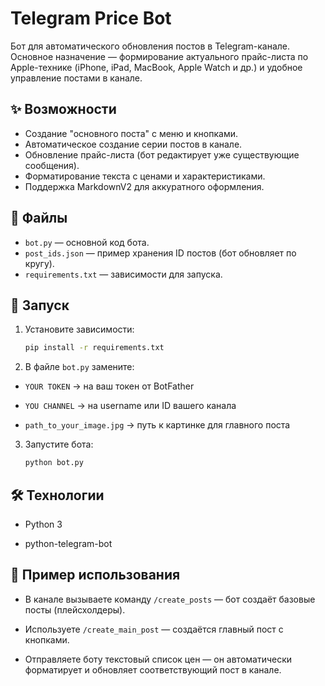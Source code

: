 # Telegram Price Bot

Бот для автоматического обновления постов в Telegram-канале.  
Основное назначение — формирование актуального прайс-листа по Apple-технике (iPhone, iPad, MacBook, Apple Watch и др.) и удобное управление постами в канале.

## ✨ Возможности
- Создание "основного поста" с меню и кнопками.
- Автоматическое создание серии постов в канале.
- Обновление прайс-листа (бот редактирует уже существующие сообщения).
- Форматирование текста с ценами и характеристиками.
- Поддержка MarkdownV2 для аккуратного оформления.

## 📂 Файлы
- `bot.py` — основной код бота.
- `post_ids.json` — пример хранения ID постов (бот обновляет по кругу).
- `requirements.txt` — зависимости для запуска.

## 🚀 Запуск
1. Установите зависимости:
   ```bash
   pip install -r requirements.txt
   
2. В файле `bot.py` замените:

- `YOUR TOKEN` → на ваш токен от BotFather

- `YOU CHANNEL` → на username или ID вашего канала

- `path_to_your_image.jpg` → путь к картинке для главного поста

3. Запустите бота:
   ```bash
   python bot.py

## 🛠 Технологии
- Python 3
  
- python-telegram-bot

## 📌 Пример использования

- В канале вызываете команду `/create_posts` — бот создаёт базовые посты (плейсхолдеры).

- Используете `/create_main_post` — создаётся главный пост с кнопками.

- Отправляете боту текстовый список цен — он автоматически форматирует и обновляет соответствующий пост в канале.
